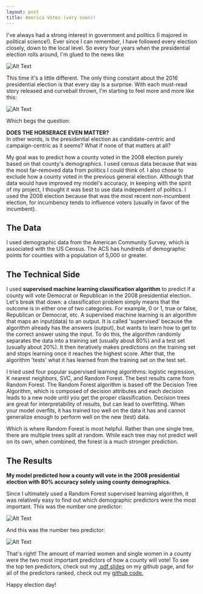 ```yaml
---
layout: post
title: America Votes (very soon)!
---
```


I've always had a strong interest in government and politics (I majored in political science!). Ever since I can remember, I have followed every election closely, down to the local level. So every four years when the presidential election rolls around, I'm glued to the news like

![Alt Text](https://media.giphy.com/media/l0MYQJFtIsz3xoY5G/giphy.gif)

This time it's a little different. The only thing constant about the 2016 presidential election is that every day is a surprise. With each must-read story released and curveball thrown, I'm starting to feel more and more like this:

![Alt Text](https://media.giphy.com/media/KUVniUxkLuqwo/giphy.gif)

Which begs the question:  

**DOES THE HORSERACE EVEN MATTER?**  
In other words, is the presidential election as candidate-centric and campaign-centric as it seems? What if none of that matters at all?  

My goal was to predict how a county voted in the 2008 election purely based on that county's demographics. I used census data because that was the most far-removed data from politics I could think of. I also chose to exclude how a county voted in the previous general election. Although that data would have improved my model's accuracy, in keeping with the spirit of my project, I thought it was best to use data independent of politics. I used the 2008 election because that was the most recent non-incumbent election, for incumbency tends to influence voters (usually in favor of the incumbent).  

## The Data  
I used demographic data from the American Community Survey, which is associated with the US Census. The ACS has hundreds of demographic points for counties with a population of 5,000 or greater. 
  
## The Technical Side  
I used **supervised machine learning classification algorithm** to predict if a county will vote Democrat or Republican in the 2008 presidential election. Let's break that down: a classification problem simply means that the outcome is in either one of two categories. For example, 0 or 1, true or false, Republican or Democrat, etc. A supervised machine learning is an algorithm that maps an input(data) to an output. It is called 'supervised' because the algorithm already has the answers (output), but wants to learn how to get to the correct answer using the input. To do this, the algorithm randomly separates the data into a training set (usually about 80%) and a test set (usually about 20%). It then iteratively makes predictions on the training set and stops learning once it reaches the highest score. After that, the algorithm 'tests' what it has learned from the training set on the test set.  

I tried used four popular supervised learning algorithms: logistic regression, K nearest neighbors, SVC, and Random Forest. The best results came from Random Forest. The Random Forest algorithm is based off the Decision Tree Algorithm, which is composed of decision attributes and each decision leads to a new node until you get the proper classification. Decision trees are great for interpretability of results, but can lead to overfitting. When your model overfits, it has trained too well on the data it has and cannot generalize enough to perform well on the new (test) data.  
  
Which is where Random Forest is most helpful. Rather than one single tree, there are multiple trees split at random. While each tree may not predict well on its own, when combined, the forest is a much stronger prediction.  

## The Results  
  
**My model predicted how a county will vote in the 2008 presidential election with 80% accuracy solely using county demographics.**  
  
Since I ultimately used a Random Forest supervised learning algorithm, it was relatively easy to find out which demographic predictors were the most important. This was the number one predictor:

![Alt Text](https://media.giphy.com/media/l3V0v94lwRp8EOiFq/giphy.gif)  

And this was the number two predictor:

![Alt Text](https://media.giphy.com/media/6dSjroichY3MA/giphy.gif)

That's right! The amount of married women and single women in a county were the two most important predictors of how a county will vote! To see the top ten predictors, check out my [.pdf slides](https://github.com/aschlissel/americas_next_top_model/blob/master/project_antm_slides.pdf) on my github page, and for all of the predictors ranked, check out my [github code.](https://github.com/aschlissel/americas_next_top_model/blob/master/project_antm_code.ipynb)  
 
  
Happy election day! 
